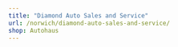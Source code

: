 ```yaml
---
title: "Diamond Auto Sales and Service"
url: /norwich/diamond-auto-sales-and-service/
shop: Autohaus
---
```

